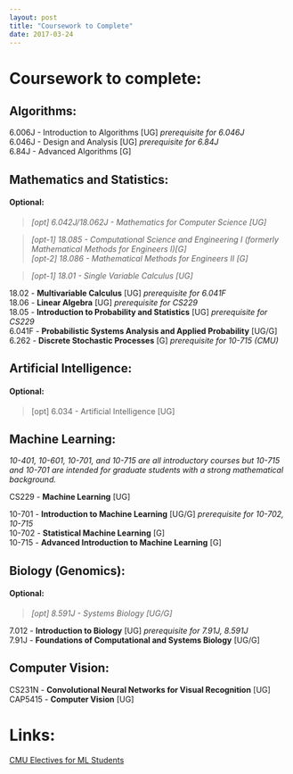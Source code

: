 ```yaml
---
layout: post
title: "Coursework to Complete"
date: 2017-03-24
---
```


Coursework to complete:
=======================

## Algorithms:

6.006J - Introduction to Algorithms [UG]  *prerequisite for 6.046J*  <br /> 
6.046J - Design and Analysis [UG]  *prerequisite for 6.84J*  <br /> 
6.84J - Advanced Algorithms [G]  <br /> 


## Mathematics and Statistics:

#### Optional:
>*[opt] 6.042J/18.062J - Mathematics for Computer Science [UG]*  <br /> 

>*[opt-1] 18.085 - Computational Science and Engineering I (formerly Mathematical Methods for Engineers I)[G]*  <br /> 
>*[opt-2] 18.086 - Mathematical Methods for Engineers II [G]*  <br /> 

>*[opt-1] 18.01 - Single Variable Calculus [UG]*  <br /> 

18.02 - **Multivariable Calculus** [UG]  *prerequisite for 6.041F*  <br /> 
18.06 - **Linear Algebra** [UG]  *prerequisite for CS229*  <br /> 
18.05 - **Introduction to Probability and Statistics** [UG]  *prerequisite for CS229*  <br /> 
6.041F - **Probabilistic Systems Analysis and Applied Probability** [UG/G]  <br /> 
6.262 - **Discrete Stochastic Processes** [G]  *prerequisite for 10-715 (CMU)*  <br /> 


## Artificial Intelligence:

#### Optional:
>[opt] 6.034 - Artificial Intelligence [UG]  <br /> 


## Machine Learning:

*10-401, 10-601, 10-701, and 10-715 are all introductory courses but 10-715 and 10-701 are intended for graduate students with a strong mathematical background.*  <br /> 

CS229 - **Machine Learning** [UG]  <br /> 

10-701 - **Introduction to Machine Learning** [UG/G]  *prerequisite for 10-702, 10-715*  <br /> 
10-702 - **Statistical Machine Learning** [G]  <br /> 
10-715 - **Advanced Introduction to Machine Learning** [G]  <br /> 


## Biology (Genomics):

#### Optional:
>*[opt] 8.591J - Systems Biology [UG/G]*  <br /> 

7.012 - **Introduction to Biology** [UG]  *prerequisite for 7.91J, 8.591J*  <br /> 
7.91J - **Foundations of Computational and Systems Biology** [UG/G]  <br /> 

## Computer Vision:

CS231N - **Convolutional Neural Networks for Visual Recognition** [UG]  <br /> 
CAP5415 - **Computer Vision** [UG]  <br /> 

# Links:

[CMU Electives for ML Students](https://www.ml.cmu.edu/current-students/electives-for-ms-students.html)  <br /> 


